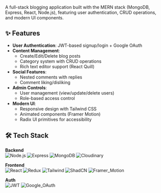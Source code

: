 
A full-stack blogging application built with the MERN stack (MongoDB, Express, React, Node.js), featuring user authentication, CRUD operations, and modern UI components.

## ✨ Features
- **User Authentication**: JWT-based signup/login + Google OAuth
- **Content Management**:
  - Create/Edit/Delete blog posts
  - Category system with CRUD operations
  - Rich text editor support (React Quill)
- **Social Features**:
  - Nested comments with replies
  - Comment liking/disliking
- **Admin Controls**:
  - User management (view/update/delete users)
  - Role-based access control
- **Modern UI**:
  - Responsive design with Tailwind CSS
  - Animated components (Framer Motion)
  - Radix UI primitives for accessibility

## 🛠 Tech Stack
**Backend**  
![Node.js](https://img.shields.io/badge/Node.js-20%2B-green)
![Express](https://img.shields.io/badge/Express-4.21-blue)
![MongoDB](https://img.shields.io/badge/MongoDB-8.9-green)
![Cloudinary](https://img.shields.io/badge/Cloudinary-2.5-blueviolet)

**Frontend**  
![React](https://img.shields.io/badge/React-18.3-blue)
![Redux](https://img.shields.io/badge/Redux_Toolkit-2.5-purple)
![Tailwind](https://img.shields.io/badge/Tailwind_CSS-3.4-06B6D4)
![ShadCN](https://img.shields.io/badge/ShadCN-Components-orange)
![Framer_Motion](https://img.shields.io/badge/Framer_Motion-11.17.0-FF007F)

**Auth**  
![JWT](https://img.shields.io/badge/JWT-9.0-orange)
![Google_OAuth](https://img.shields.io/badge/Google_OAuth-2.0-blue)
